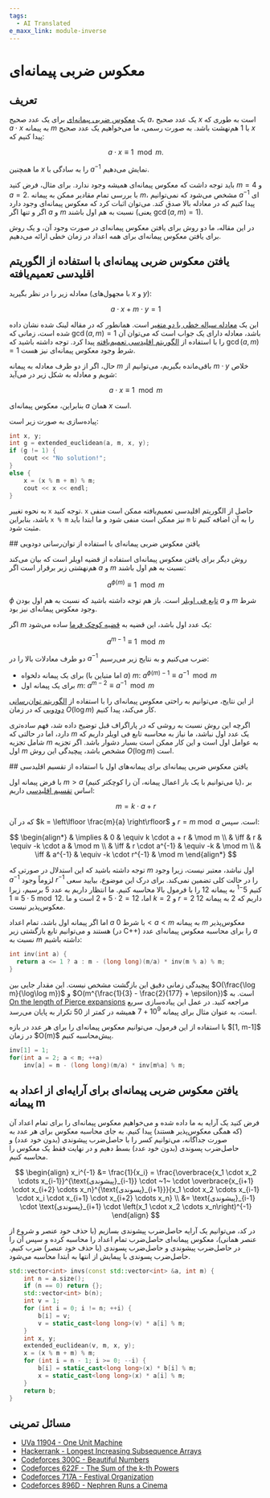 ```yaml
---
tags:
  - AI Translated
e_maxx_link: module-inverse
---
```


# معکوس ضربی پیمانه‌ای

## تعریف

یک [معکوس ضربی پیمانه‌ای](http://en.wikipedia.org/wiki/Modular_multiplicative_inverse) برای یک عدد صحیح $a$، یک عدد صحیح $x$ است به طوری که $a \cdot x$ به پیمانه $m$ با $1$ هم‌نهشت باشد.
به صورت رسمی، ما می‌خواهیم یک عدد صحیح $x$ پیدا کنیم که:

$$a \cdot x \equiv 1 \mod m.$$

ما همچنین $x$ را به سادگی با $a^{-1}$ نمایش می‌دهیم.

باید توجه داشت که معکوس پیمانه‌ای همیشه وجود ندارد. برای مثال، فرض کنید $m = 4$ و $a = 2$. 
با بررسی تمام مقادیر ممکن به پیمانه $m$، مشخص می‌شود که نمی‌توانیم $a^{-1}$ ای پیدا کنیم که در معادله بالا صدق کند. 
می‌توان اثبات کرد که معکوس پیمانه‌ای وجود دارد اگر و تنها اگر $a$ و $m$ نسبت به هم اول باشند (یعنی $\gcd(a, m) = 1$).

در این مقاله، ما دو روش برای یافتن معکوس پیمانه‌ای در صورت وجود آن، و یک روش برای یافتن معکوس پیمانه‌ای برای همه اعداد در زمان خطی ارائه می‌دهیم.

## یافتن معکوس ضربی پیمانه‌ای با استفاده از الگوریتم اقلیدسی تعمیم‌یافته

معادله زیر را در نظر بگیرید (با مجهول‌های $x$ و $y$):

$$a \cdot x + m \cdot y = 1$$

این یک [معادله سیاله خطی با دو متغیر](linear-diophantine-equation.md) است.
همانطور که در مقاله لینک شده نشان داده شده است، زمانی که $\gcd(a, m) = 1$ باشد، معادله دارای یک جواب است که می‌توان آن را با استفاده از [الگوریتم اقلیدسی تعمیم‌یافته](extended-euclid-algorithm.md) پیدا کرد.
توجه داشته باشید که $\gcd(a, m) = 1$ شرط وجود معکوس پیمانه‌ای نیز هست.

حال، اگر از دو طرف معادله به پیمانه $m$ باقی‌مانده بگیریم، می‌توانیم از $m \cdot y$ خلاص شویم و معادله به شکل زیر در می‌آید:

$$a \cdot x \equiv 1 \mod m$$

بنابراین، معکوس پیمانه‌ای $a$ همان $x$ است.

پیاده‌سازی به صورت زیر است:

```cpp
int x, y;
int g = extended_euclidean(a, m, x, y);
if (g != 1) {
    cout << "No solution!";
}
else {
    x = (x % m + m) % m;
    cout << x << endl;
}
```

به نحوه تغییر `x` توجه کنید.
`x` حاصل از الگوریتم اقلیدسی تعمیم‌یافته ممکن است منفی باشد، بنابراین `x % m` نیز ممکن است منفی شود و ما ابتدا باید `m` را به آن اضافه کنیم تا مثبت شود.

<div id="fermat-euler"></div>
## یافتن معکوس ضربی پیمانه‌ای با استفاده از توان‌رسانی دودویی

روش دیگر برای یافتن معکوس پیمانه‌ای استفاده از قضیه اویلر است که بیان می‌کند هم‌نهشتی زیر برقرار است اگر $a$ و $m$ نسبت به هم اول باشند:

$$a^{\phi (m)} \equiv 1 \mod m$$

$\phi$ [تابع فی اویلر](phi-function.md) است.
باز هم توجه داشته باشید که نسبت به هم اول بودن $a$ و $m$ شرط وجود معکوس پیمانه‌ای نیز بود.

اگر $m$ یک عدد اول باشد، این قضیه به [قضیه کوچک فرما](http://en.wikipedia.org/wiki/Fermat's_little_theorem) ساده می‌شود:

$$a^{m - 1} \equiv 1 \mod m$$

دو طرف معادلات بالا را در $a^{-1}$ ضرب می‌کنیم و به نتایج زیر می‌رسیم:

*   برای یک پیمانه دلخواه (اما متباین با $a$) $m$: $a ^ {\phi (m) - 1} \equiv a ^{-1} \mod m$
*   برای یک پیمانه اول $m$: $a ^ {m - 2} \equiv a ^ {-1} \mod m$

از این نتایج، می‌توانیم به راحتی معکوس پیمانه‌ای را با استفاده از [الگوریتم توان‌رسانی دودویی](binary-exp.md) که در زمان $O(\log m)$ کار می‌کند، پیدا کنیم.

اگرچه این روش نسبت به روشی که در پاراگراف قبل توضیح داده شد، فهم ساده‌تری دارد، اما در حالتی که $m$ یک عدد اول نباشد، ما نیاز به محاسبه تابع فی اویلر داریم که شامل تجزیه $m$ به عوامل اول است و این کار ممکن است بسیار دشوار باشد. اگر تجزیه اول $m$ مشخص باشد، پیچیدگی این روش $O(\log m)$ است.

<div id="finding-the-modular-inverse-using-euclidean-division"></div>
## یافتن معکوس ضربی پیمانه‌ای برای پیمانه‌های اول با استفاده از تقسیم اقلیدسی

با فرض پیمانه اول $m > a$ (یا می‌توانیم با یک بار اعمال پیمانه، آن را کوچکتر کنیم)، بر اساس [تقسیم اقلیدسی](https://en.wikipedia.org/wiki/Euclidean_division) داریم:

$$m = k \cdot a + r$$

که در آن $k = \left\lfloor \frac{m}{a} \right\rfloor$ و $r = m \bmod a$ است. سپس:

$$
\begin{align*}
& \implies & 0          & \equiv k \cdot a + r   & \mod m \\
& \iff & r              & \equiv -k \cdot a      & \mod m \\
& \iff & r \cdot a^{-1} & \equiv -k              & \mod m \\
& \iff & a^{-1}         & \equiv -k \cdot r^{-1} & \mod m
\end{align*}
$$

توجه داشته باشید که این استدلال در صورتی که $m$ اول نباشد، معتبر نیست، زیرا وجود $a^{-1}$ لزوماً وجود $r^{-1}$ را در حالت کلی تضمین نمی‌کند. برای درک این موضوع، بیایید سعی کنیم $5^{-1}$ به پیمانه $12$ را با فرمول بالا محاسبه کنیم. ما انتظار داریم به عدد $5$ برسیم، زیرا $5 \cdot 5 \equiv 1 \bmod 12$. اما، $12 = 2 \cdot 5 + 2$ است و ما $k=2$ و $r=2$ داریم که $2$ به پیمانه $12$ معکوس‌پذیر نیست.

اما اگر پیمانه اول باشد، تمام اعداد $a$ با شرط $0 < a < m$ به پیمانه $m$ معکوس‌پذیر هستند و می‌توانیم تابع بازگشتی زیر (در C++) را برای محاسبه معکوس پیمانه‌ای عدد $a$ نسبت به $m$ داشته باشیم:

```cpp {.cpp file=modular_inverse_euclidean_division}
int inv(int a) {
  return a <= 1 ? a : m - (long long)(m/a) * inv(m % a) % m;
}
```

پیچیدگی زمانی دقیق این بازگشت مشخص نیست. این مقدار جایی بین $O(\frac{\log m}{\log\log m})$ و $O(m^{\frac{1}{3} - \frac{2}{177} + \epsilon})$ است. به [On the length of Pierce expansions](https://arxiv.org/abs/2211.08374) مراجعه کنید. در عمل این پیاده‌سازی سریع است، به عنوان مثال برای پیمانه $10^9 + 7$ همیشه در کمتر از 50 تکرار به پایان می‌رسد.

<div id="mod-inv-all-num"></div>
با استفاده از این فرمول، می‌توانیم معکوس پیمانه‌ای را برای هر عدد در بازه $[1, m-1]$ در زمان $O(m)$ پیش‌محاسبه کنیم.

```cpp {.cpp file=modular_inverse_euclidean_division_all}
inv[1] = 1;
for(int a = 2; a < m; ++a)
    inv[a] = m - (long long)(m/a) * inv[m%a] % m;
```

## یافتن معکوس ضربی پیمانه‌ای برای آرایه‌ای از اعداد به پیمانه m

فرض کنید یک آرایه به ما داده شده و می‌خواهیم معکوس پیمانه‌ای را برای تمام اعداد آن (که همگی معکوس‌پذیر هستند) پیدا کنیم.
به جای محاسبه معکوس برای هر عدد به صورت جداگانه، می‌توانیم کسر را با حاصل‌ضرب پیشوندی (بدون خود عدد) و حاصل‌ضرب پسوندی (بدون خود عدد) بسط دهیم و در نهایت فقط یک معکوس را محاسبه کنیم.

$$
\begin{align}
x_i^{-1} &= \frac{1}{x_i} = \frac{\overbrace{x_1 \cdot x_2 \cdots x_{i-1}}^{\text{پیشوندی}_{i-1}} \cdot ~1~ \cdot \overbrace{x_{i+1} \cdot x_{i+2} \cdots x_n}^{\text{پسوندی}_{i+1}}}{x_1 \cdot x_2 \cdots x_{i-1} \cdot x_i \cdot x_{i+1} \cdot x_{i+2} \cdots x_n} \\
&= \text{پیشوندی}_{i-1} \cdot \text{پسوندی}_{i+1} \cdot \left(x_1 \cdot x_2 \cdots x_n\right)^{-1}
\end{align}
$$

در کد، می‌توانیم یک آرایه حاصل‌ضرب پیشوندی بسازیم (با حذف خود عنصر و شروع از عنصر همانی)، معکوس پیمانه‌ای حاصل‌ضرب تمام اعداد را محاسبه کرده و سپس آن را در حاصل‌ضرب پیشوندی و حاصل‌ضرب پسوندی (با حذف خود عنصر) ضرب کنیم. حاصل‌ضرب پسوندی با پیمایش از انتها به ابتدا محاسبه می‌شود.

```cpp
std::vector<int> invs(const std::vector<int> &a, int m) {
    int n = a.size();
    if (n == 0) return {};
    std::vector<int> b(n);
    int v = 1;
    for (int i = 0; i != n; ++i) {
        b[i] = v;
        v = static_cast<long long>(v) * a[i] % m;
    }
    int x, y;
    extended_euclidean(v, m, x, y);
    x = (x % m + m) % m;
    for (int i = n - 1; i >= 0; --i) {
        b[i] = static_cast<long long>(x) * b[i] % m;
        x = static_cast<long long>(x) * a[i] % m;
    }
    return b;
}
```

## مسائل تمرینی

* [UVa 11904 - One Unit Machine](https://uva.onlinejudge.org/index.php?option=com_onlinejudge&Itemid=8&page=show_problem&problem=3055)
* [Hackerrank - Longest Increasing Subsequence Arrays](https://www.hackerrank.com/contests/world-codesprint-5/challenges/longest-increasing-subsequence-arrays)
* [Codeforces 300C - Beautiful Numbers](http://codeforces.com/problemset/problem/300/C)
* [Codeforces 622F - The Sum of the k-th Powers](http://codeforces.com/problemset/problem/622/F)
* [Codeforces 717A - Festival Organization](http://codeforces.com/problemset/problem/717/A)
* [Codeforces 896D - Nephren Runs a Cinema](http://codeforces.com/problemset/problem/896/D)